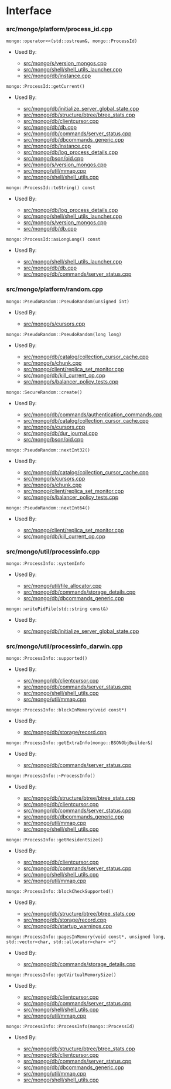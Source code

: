 
# Interface

### src/mongo/platform/process\_id.cpp

<div></div>

    mongo::operator<<(std::ostream&, mongo::ProcessId)

- Used By:

    - [src/mongo/s/version\_mongos.cpp](../../../sharding)
    - [src/mongo/shell/shell\_utils\_launcher.cpp](../../../mongo\_shell)
    - [src/mongo/db/instance.cpp](../../../storage\_layer\_structure)

<div></div>

    mongo::ProcessId::getCurrent()

- Used By:

    - [src/mongo/db/initialize\_server\_global\_state.cpp](../../../startup\_initialization)
    - [src/mongo/db/structure/btree/btree\_stats.cpp](../../../storage\_layer\_structure)
    - [src/mongo/db/clientcursor.cpp](../../../client\_and\_operation\_tracking)
    - [src/mongo/db/db.cpp](../../../mongos\_and\_mongod\_mains)
    - [src/mongo/db/commands/server\_status.cpp](../../../database\_commands)
    - [src/mongo/db/dbcommands\_generic.cpp](../../../database\_commands)
    - [src/mongo/db/instance.cpp](../../../storage\_layer\_structure)
    - [src/mongo/db/log\_process\_details.cpp](../../../logging\_system)
    - [src/mongo/bson/oid.cpp](../../../bson)
    - [src/mongo/s/version\_mongos.cpp](../../../sharding)
    - [src/mongo/util/mmap.cpp](../../../mmap)
    - [src/mongo/shell/shell\_utils.cpp](../../../mongo\_shell)

<div></div>

    mongo::ProcessId::toString() const

- Used By:

    - [src/mongo/db/log\_process\_details.cpp](../../../logging\_system)
    - [src/mongo/shell/shell\_utils\_launcher.cpp](../../../mongo\_shell)
    - [src/mongo/s/version\_mongos.cpp](../../../sharding)
    - [src/mongo/db/db.cpp](../../../mongos\_and\_mongod\_mains)

<div></div>

    mongo::ProcessId::asLongLong() const

- Used By:

    - [src/mongo/shell/shell\_utils\_launcher.cpp](../../../mongo\_shell)
    - [src/mongo/db/db.cpp](../../../mongos\_and\_mongod\_mains)
    - [src/mongo/db/commands/server\_status.cpp](../../../database\_commands)

### src/mongo/platform/random.cpp

<div></div>

    mongo::PseudoRandom::PseudoRandom(unsigned int)

- Used By:

    - [src/mongo/s/cursors.cpp](../../../sharding)

<div></div>

    mongo::PseudoRandom::PseudoRandom(long long)

- Used By:

    - [src/mongo/db/catalog/collection\_cursor\_cache.cpp](../../../storage\_layer\_structure)
    - [src/mongo/s/chunk.cpp](../../../sharding)
    - [src/mongo/client/replica\_set\_monitor.cpp](../../../cpp\_client\_driver)
    - [src/mongo/db/kill\_current\_op.cpp](../../../client\_and\_operation\_tracking)
    - [src/mongo/s/balancer\_policy\_tests.cpp](../../../sharding)

<div></div>

    mongo::SecureRandom::create()

- Used By:

    - [src/mongo/db/commands/authentication\_commands.cpp](../../../database\_commands)
    - [src/mongo/db/catalog/collection\_cursor\_cache.cpp](../../../storage\_layer\_structure)
    - [src/mongo/s/cursors.cpp](../../../sharding)
    - [src/mongo/db/dur\_journal.cpp](../../../journaling)
    - [src/mongo/bson/oid.cpp](../../../bson)

<div></div>

    mongo::PseudoRandom::nextInt32()

- Used By:

    - [src/mongo/db/catalog/collection\_cursor\_cache.cpp](../../../storage\_layer\_structure)
    - [src/mongo/s/cursors.cpp](../../../sharding)
    - [src/mongo/s/chunk.cpp](../../../sharding)
    - [src/mongo/client/replica\_set\_monitor.cpp](../../../cpp\_client\_driver)
    - [src/mongo/s/balancer\_policy\_tests.cpp](../../../sharding)

<div></div>

    mongo::PseudoRandom::nextInt64()

- Used By:

    - [src/mongo/client/replica\_set\_monitor.cpp](../../../cpp\_client\_driver)
    - [src/mongo/db/kill\_current\_op.cpp](../../../client\_and\_operation\_tracking)

### src/mongo/util/processinfo.cpp

<div></div>

    mongo::ProcessInfo::systemInfo

- Used By:

    - [src/mongo/util/file\_allocator.cpp](../../../file\_allocation)
    - [src/mongo/db/commands/storage\_details.cpp](../../../database\_commands)
    - [src/mongo/db/dbcommands\_generic.cpp](../../../database\_commands)

<div></div>

    mongo::writePidFile(std::string const&)

- Used By:

    - [src/mongo/db/initialize\_server\_global\_state.cpp](../../../startup\_initialization)

### src/mongo/util/processinfo\_darwin.cpp

<div></div>

    mongo::ProcessInfo::supported()

- Used By:

    - [src/mongo/db/clientcursor.cpp](../../../client\_and\_operation\_tracking)
    - [src/mongo/db/commands/server\_status.cpp](../../../database\_commands)
    - [src/mongo/shell/shell\_utils.cpp](../../../mongo\_shell)
    - [src/mongo/util/mmap.cpp](../../../mmap)

<div></div>

    mongo::ProcessInfo::blockInMemory(void const*)

- Used By:

    - [src/mongo/db/storage/record.cpp](../../../storage\_layer\_structure)

<div></div>

    mongo::ProcessInfo::getExtraInfo(mongo::BSONObjBuilder&)

- Used By:

    - [src/mongo/db/commands/server\_status.cpp](../../../database\_commands)

<div></div>

    mongo::ProcessInfo::~ProcessInfo()

- Used By:

    - [src/mongo/db/structure/btree/btree\_stats.cpp](../../../storage\_layer\_structure)
    - [src/mongo/db/clientcursor.cpp](../../../client\_and\_operation\_tracking)
    - [src/mongo/db/commands/server\_status.cpp](../../../database\_commands)
    - [src/mongo/db/dbcommands\_generic.cpp](../../../database\_commands)
    - [src/mongo/util/mmap.cpp](../../../mmap)
    - [src/mongo/shell/shell\_utils.cpp](../../../mongo\_shell)

<div></div>

    mongo::ProcessInfo::getResidentSize()

- Used By:

    - [src/mongo/db/clientcursor.cpp](../../../client\_and\_operation\_tracking)
    - [src/mongo/db/commands/server\_status.cpp](../../../database\_commands)
    - [src/mongo/shell/shell\_utils.cpp](../../../mongo\_shell)
    - [src/mongo/util/mmap.cpp](../../../mmap)

<div></div>

    mongo::ProcessInfo::blockCheckSupported()

- Used By:

    - [src/mongo/db/structure/btree/btree\_stats.cpp](../../../storage\_layer\_structure)
    - [src/mongo/db/storage/record.cpp](../../../storage\_layer\_structure)
    - [src/mongo/db/startup\_warnings.cpp](../../../startup\_initialization)

<div></div>

    mongo::ProcessInfo::pagesInMemory(void const*, unsigned long, std::vector<char, std::allocator<char> >*)

- Used By:

    - [src/mongo/db/commands/storage\_details.cpp](../../../database\_commands)

<div></div>

    mongo::ProcessInfo::getVirtualMemorySize()

- Used By:

    - [src/mongo/db/clientcursor.cpp](../../../client\_and\_operation\_tracking)
    - [src/mongo/db/commands/server\_status.cpp](../../../database\_commands)
    - [src/mongo/shell/shell\_utils.cpp](../../../mongo\_shell)
    - [src/mongo/util/mmap.cpp](../../../mmap)

<div></div>

    mongo::ProcessInfo::ProcessInfo(mongo::ProcessId)

- Used By:

    - [src/mongo/db/structure/btree/btree\_stats.cpp](../../../storage\_layer\_structure)
    - [src/mongo/db/clientcursor.cpp](../../../client\_and\_operation\_tracking)
    - [src/mongo/db/commands/server\_status.cpp](../../../database\_commands)
    - [src/mongo/db/dbcommands\_generic.cpp](../../../database\_commands)
    - [src/mongo/util/mmap.cpp](../../../mmap)
    - [src/mongo/shell/shell\_utils.cpp](../../../mongo\_shell)

